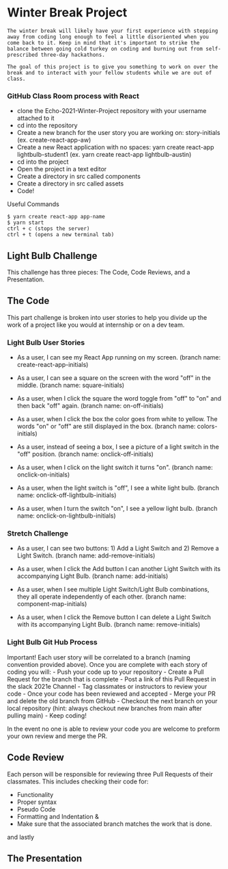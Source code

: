 # Winter Break Project

    The winter break will likely have your first experience with stepping away from coding long enough to feel a little disoriented when you come back to it. Keep in mind that it's important to strike the balance between going cold turkey on coding and burning out from self-prescribed three-day hackathons.

    The goal of this project is to give you something to work on over the break and to interact with your fellow students while we are out of class.

### GitHub Class Room process with React

- clone the Echo-2021-Winter-Project repository with your username attached to it
- cd into the repository
- Create a new branch for the user story you are working on: story-initials (ex. create-react-app-aw)
- Create a new React application with no spaces: yarn create react-app lightbulb-student1 (ex. yarn create react-app lightbulb-austin)
- cd into the project
- Open the project in a text editor
- Create a directory in src called components
- Create a directory in src called assets
- Code!

Useful Commands
```
$ yarn create react-app app-name
$ yarn start
ctrl + c (stops the server)
ctrl + t (opens a new terminal tab)
```
## Light Bulb Challenge
This challenge has three pieces: The Code, Code Reviews, and a Presentation.

## The Code 
This part challenge is broken into user stories to help you divide up the work of a project like you would at internship or on a dev team. 

### Light Bulb User Stories
- As a user, I can see my React App running on my screen. (branch name: create-react-app-initials)  
    
- As a user, I can see a square on the screen with the word "off" in the middle. (branch name: square-initials)

- As a user, when I click the square the word toggle from "off" to "on" and then back "off" again. (branch name: on-off-initials)

- As a user, when I click the box the color goes from white to yellow. The words "on" or "off" are still displayed in the box. (branch name: colors-initials)
  
- As a user, instead of seeing a box, I see a picture of a light switch in the "off" position. (branch name: onclick-off-initials)
  
- As a user, when I click on the light switch it turns "on". (branch name: onclick-on-initials)
  
- As a user, when the light switch is "off", I see a white light bulb. (branch name: onclick-off-lightbulb-initials)
  
- As a user, when I turn the switch "on", I see a yellow light bulb. (branch name: onclick-on-lightbulb-initials)


### Stretch Challenge

- As a user, I can see two buttons: 1) Add a Light Switch and 2) Remove a Light Switch. (branch name: add-remove-initials)

- As a user, when I click the Add button I can another Light Switch with its accompanying Light Bulb. (branch name: add-initials)

- As a user, when I see multiple Light Switch/Light Bulb combinations, they all operate independently of each other. (branch name: component-map-initials)

- As a user, when I click the Remove button I can delete a Light Switch with its accompanying Light Bulb. (branch name: remove-initials)

### Light Bulb Git Hub Process 
Important! 
Each user story will be correlated to a branch (naming convention provided above). 
Once you are complete with each story of coding you will:
    - Push your code up to your repository
    - Create a Pull Request for the branch that is complete
    - Post a link of this Pull Request in the slack 2021e Channel
    - Tag classmates or instructors to review your code 
    - Once your code has been reviewed and accepted 
    - Merge your PR and delete the old branch from GitHub
    - Checkout the next branch on your local repository (hint: always checkout new branches from main after pulling main)
    - Keep coding!

In the event no one is able to review your code you are welcome to preform your own review and merge the PR. 

## Code Review 
Each person will be responsible for reviewing three Pull Requests of their classmates. This includes checking their code for: 
- Functionality
- Proper syntax
- Pseudo Code
- Formatting and Indentation
&
- Make sure that the associated branch matches the work that is done.

and lastly 
## The Presentation
